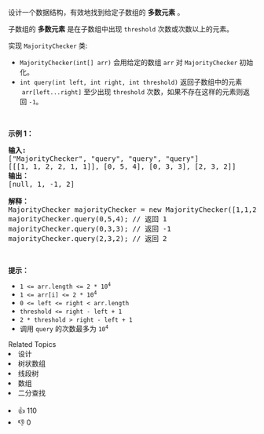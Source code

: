 <p>设计一个数据结构，有效地找到给定子数组的 <strong>多数元素</strong> 。</p>

<p>子数组的 <strong>多数元素</strong> 是在子数组中出现&nbsp;<code>threshold</code>&nbsp;次数或次数以上的元素。</p>

<p>实现 <code>MajorityChecker</code> 类:</p>

<ul> 
 <li><code>MajorityChecker(int[] arr)</code>&nbsp;会用给定的数组 <code>arr</code>&nbsp;对&nbsp;<code>MajorityChecker</code> 初始化。</li> 
 <li><code>int query(int left, int right, int threshold)</code>&nbsp;返回子数组中的元素 &nbsp;<code>arr[left...right]</code>&nbsp;至少出现&nbsp;<code>threshold</code>&nbsp;次数，如果不存在这样的元素则返回 <code>-1</code>。</li> 
</ul>

<p>&nbsp;</p>

<p><strong>示例 1：</strong></p>

<pre>
<strong>输入:</strong>
["MajorityChecker", "query", "query", "query"]
[[[1, 1, 2, 2, 1, 1]], [0, 5, 4], [0, 3, 3], [2, 3, 2]]
<strong>输出：</strong>
[null, 1, -1, 2]

<b>解释：</b>
MajorityChecker majorityChecker = new MajorityChecker([1,1,2,2,1,1]);
majorityChecker.query(0,5,4); // 返回 1
majorityChecker.query(0,3,3); // 返回 -1
majorityChecker.query(2,3,2); // 返回 2
</pre>

<p>&nbsp;</p>

<p><strong>提示：</strong></p>

<ul> 
 <li><code>1 &lt;= arr.length &lt;= 2 * 10<sup>4</sup></code></li> 
 <li><code>1 &lt;= arr[i] &lt;= 2 * 10<sup>4</sup></code></li> 
 <li><code>0 &lt;= left &lt;= right &lt; arr.length</code></li> 
 <li><code>threshold &lt;= right - left + 1</code></li> 
 <li><code>2 * threshold &gt; right - left + 1</code></li> 
 <li>调用&nbsp;<code>query</code>&nbsp;的次数最多为&nbsp;<code>10<sup>4</sup></code>&nbsp;</li> 
</ul>

<div><div>Related Topics</div><div><li>设计</li><li>树状数组</li><li>线段树</li><li>数组</li><li>二分查找</li></div></div><br><div><li>👍 110</li><li>👎 0</li></div>